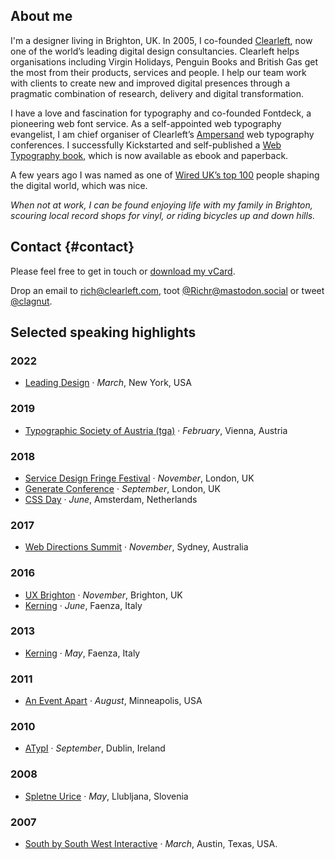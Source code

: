 ## About me

I'm a designer living in <span class="adr"><span class="locality">Brighton</span>, <span class="country-name">UK</span></span>. In 2005, I co-founded <a href="http://clearleft.com/">Clearleft</a>, now one of the world’s leading digital design consultancies. Clearleft helps organisations including Virgin Holidays, Penguin Books and British Gas get the most from their products, services and people. I help our team work with clients to create new and improved digital presences through a pragmatic combination of research, delivery and digital transformation.

I have a love and fascination for typography and co-founded Fontdeck, a pioneering web font service. As a self-appointed web typography evangelist, I am chief organiser of Clearleft’s [Ampersand](http://ampersandconf.com/) web typography conferences. I successfully Kickstarted and self-published a [Web Typography book](http://book.webtypography.net/),  which is now available as ebook and paperback.

A few years ago I was named as one of [Wired UK’s top 100](https://www.wired.co.uk/article/the-wired-100-positions-51-to-100) people shaping the digital world, which was nice.

_When not at work, I can be found enjoying life with my family in Brighton, scouring local record shops for vinyl, or riding bicycles up and down hills._

## Contact {#contact}

Please feel free to get in touch or [download my vCard](http://h2vx.com/vcf/clagnut.com/speaking/).

<div class="contactcard">

<p>Drop an email to <a class="email" href="mailto:&#114;&#105;&#99;&#104;&#64;&#99;&#108;&#101;&#97;&#114;&#108;&#101;&#102;&#116;&#46;&#99;&#111;&#109;">&#114;&#105;&#99;&#104;&#64;&#99;&#108;&#101;&#97;&#114;&#108;&#101;&#102;&#116;&#46;&#99;&#111;&#109;</a>, toot <a href="https://mastodon.social/@Richr">@Richr@mastodon.social</a> or tweet <a href="http://twitter.com/clagnut">@clagnut</a>.</p>

</div>

## Selected speaking highlights

### 2022

- [Leading Design](https://leadingdesign.com/conferences/new-york-2022/speakers/rich-rutter/#collaborative-frameworks-for-your-design-teams-personal-developmen) · _March_, New York, USA

### 2019

- [Typographic Society of Austria (tga)](http://typographischegesellschaft.at/a_vortrag_workshop/v_w_2019/v_rutter.html) · _February_, Vienna, Austria

### 2018

- [Service Design Fringe Festival](https://www.sd-ldf.com/2018-programme/) · _November_, London, UK
- [Generate Conference](https://www.generateconf.com/) · _September_, London, UK
- [CSS Day](https://cssday.nl/2018) · _June_, Amsterdam, Netherlands

### 2017

- [Web Directions Summit](https://www.webdirections.org/wds17/) · _November_, Sydney, Australia

### 2016

- [UX Brighton](https://uxbrighton.org.uk/conference-2016/) · _November_, Brighton, UK
- [Kerning](http://2016.kerning.it) · _June_, Faenza, Italy

### 2013

- [Kerning](http://2013.kerning.it) · _May_, Faenza, Italy

### 2011

- [An Event Apart](http://archive.aneventapart.com/2011/minneapolis/) · _August_, Minneapolis, USA

### 2010

- [ATypI](https://www.atypi.org/conferences) · _September_, Dublin, Ireland

### 2008

- [Spletne Urice](http://web.zen.si/archives/2008/05/spletne-urice-85-web-typography/) · _May_, Llubljana, Slovenia

### 2007

- [South by South West Interactive](http://webtypography.net/talks/sxsw2007/) · _March_, Austin, Texas, USA.




<!--
- South by South West
- ux london
-->